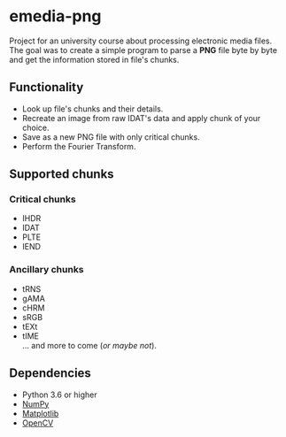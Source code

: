 # emedia-png
Project for an university course about processing electronic media files. \
The goal was to create a simple program to parse a **PNG** file byte by byte and get the information stored in file's chunks.

## Functionality
- Look up file's chunks and their details.
- Recreate an image from raw IDAT's data and apply chunk of your choice.
- Save as a new PNG file with only critical chunks.
- Perform the Fourier Transform.

## Supported chunks
### Critical chunks
- IHDR
- IDAT
- PLTE
- IEND
### Ancillary chunks
- tRNS
- gAMA
- cHRM
- sRGB
- tEXt
- tIME \
... and more to come (*or maybe not*).

## Dependencies
- Python 3.6 or higher
- [NumPy](https://numpy.org/)
- [Matplotlib](https://matplotlib.org/)
- [OpenCV](https://opencv-python-tutroals.readthedocs.io/en/latest/index.html)
